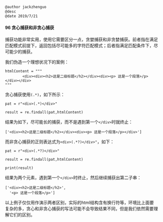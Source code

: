 ```markdown
@author jackzhenguo
@desc 
@date 2019/7/21
```

#### 96 贪心捕获和非贪心捕获

捕获功能非常实用，使用它需要区分一点，贪婪捕获和非贪婪捕获。前者指在满足匹配模式前提下，返回包括尽可能多的字符匹配模式；后者指满足匹配条件下，尽可能少的捕获。

我们伪造一个理想状况下的案例：

```
htmlContent = """
        <div><div><h2>这是二级标题</h2></div><div><p> 这是一个段落>/p></div></div>
"""
```

贪心捕获使用`(.*)`，如下所示：

```
pat = r"<div>(.*)</div>"

result = re.findall(pat,htmlContent)
```

结果为如下，尽可能长的捕获，而不是遇到第一个`</div>`时就终止：

```
['<div><h2>这是二级标题</h2></div><div><p> 这是一个段落>/p></div>']
```

而非贪心捕获的正则表达式为`<div>(.*?)</div>"`，如下：

```
pat = r"<div>(.*?)</div>"

result = re.findall(pat,htmlContent)

print(result)
```

结果为两个元素，遇到第一个`</div>`时终止，然后继续捕获出第二子串：

```
['<div><h2>这是二级标题</h2>', 
  '<p> 这是一个段落>/p>']
```

以上例子仅仅用作演示两者区别，实际的html结构含有换行符等，环境比上面要复杂的多，贪心和非贪心捕获的写法可能不会导致结果不同，但是我们依然需要理解它们的区别。
